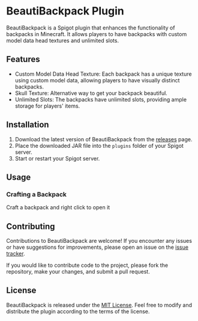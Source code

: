 # BeautiBackpack Plugin

BeautiBackpack is a Spigot plugin that enhances the functionality of backpacks in Minecraft. It allows players to have backpacks with custom model data head textures and unlimited slots.

## Features

- Custom Model Data Head Texture: Each backpack has a unique texture using custom model data, allowing players to have visually distinct backpacks.
- Skull Texture: Alternative way to get your backpack beautiful.
- Unlimited Slots: The backpacks have unlimited slots, providing ample storage for players' items.

## Installation

1. Download the latest version of BeautiBackpack from the [releases](link-to-releases) page.
2. Place the downloaded JAR file into the `plugins` folder of your Spigot server.
3. Start or restart your Spigot server.

## Usage

### Crafting a Backpack

Craft a backpack and right click to open it 

## Contributing

Contributions to BeautiBackpack are welcome! If you encounter any issues or have suggestions for improvements, please open an issue on the [issue tracker](link-to-issue-tracker).

If you would like to contribute code to the project, please fork the repository, make your changes, and submit a pull request.

## License

BeautiBackpack is released under the [MIT License](link-to-license-file). Feel free to modify and distribute the plugin according to the terms of the license.
